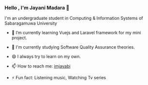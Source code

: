 ### Hello , I'm Jayani Madara 👋

I'm an undergraduate student in Computing & Information Systems of Sabaragamuwa University

- 🌱 I’m currently learning Vuejs and Laravel framework for my mini project.
- 🌱 I'm currently studying Software Quality Assurance theories.
- 😄 I always try to learn on my own.
- 📫 How to reach me: 
     [imjayabi](linkedin.com/in/jayani-hettiarachchi-889a6916a)
     
     
- ⚡ Fun fact: Listening music, Watching Tv series

